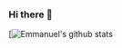 ### Hi there 👋

[![Emmanuel's github stats](https://github-readme-stats.vercel.app/api?username=FAenX&show_icons=true)
